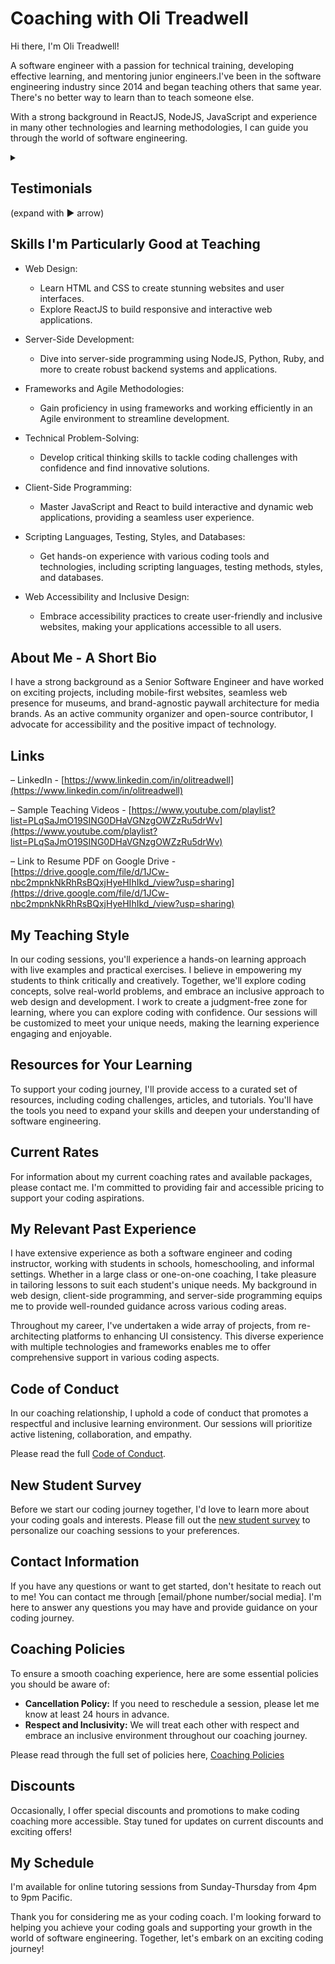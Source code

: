 # Coaching with Oli Treadwell

Hi there, I'm Oli Treadwell! 

A software engineer with a passion for technical training, developing effective learning, and mentoring junior engineers.I've been in the software engineering industry since 2014 and began teaching others that same year. There's no better way to learn than to teach someone else.

With a strong background in ReactJS, NodeJS, JavaScript and experience in many other technologies and learning methodologies, I can guide you through the world of software engineering.

<details>
  <summary><h2>Testimonials</h2> <aside>(expand with ▶ arrow)</aside></summary>
  <img width="293" alt="wyzant-student-reviewsScreenshot 2023-07-23 at 11 22 48 PMPDT" src="https://github.com/olitreadwell/coaching/assets/3107864/1707c179-1cec-43ca-907d-5adbf5a06c96">
  <img width="297" alt="wyzant-student-reviewsScreenshot 2023-07-23 at 11 22 32 PMPDT" src="https://github.com/olitreadwell/coaching/assets/3107864/484fbb04-9f18-41ff-b457-fbc1e31387a3">
  <img width="291" alt="wyzant-student-reviewsScreenshot 2023-07-23 at 11 22 39 PMPDT" src="https://github.com/olitreadwell/coaching/assets/3107864/e76ffab2-073e-454f-a38c-31ef9d7ec7f9">
  <img width="753" alt="chris-sica-linkedin-teaching-reviewsScreenshot 2023-07-23 at 11 19 03 PMPDT" src="https://github.com/olitreadwell/coaching/assets/3107864/0a40e4e4-e17a-450b-865a-5f2ea2aea996">
  <img width="758" alt="chris-lofton-linkedin-teaching-reviewsScreenshot 2023-07-23 at 11 18 59 PMPDT" src="https://github.com/olitreadwell/coaching/assets/3107864/89bfa434-f55b-4c6d-afd3-232c30aaa5d1">
  <img width="752" alt="luke-filipos-linkedin-teaching-reviewsScreenshot 2023-07-23 at 11 18 47 PMPDT" src="https://github.com/olitreadwell/coaching/assets/3107864/06e15bd2-49a6-415a-a278-42866a82f9e9">
  <img width="748" alt="joey-tongay-linkedin-teaching-reviewsScreenshot 2023-07-23 at 11 18 36 PMPDT" src="https://github.com/olitreadwell/coaching/assets/3107864/d8c3a579-6d29-4487-a5c6-f8f89fb5f99a">
  <img width="744" alt="shahzad-khan-linkedin-teaching-reviewsScreenshot 2023-07-23 at 11 18 31 PMPDT" src="https://github.com/olitreadwell/coaching/assets/3107864/e3c1f419-6d51-4656-bb6d-380ebb9380d8">
  <img width="747" alt="charles-harding-linkedin-teaching-reviewsScreenshot 2023-07-23 at 11 18 24 PMPDT" src="https://github.com/olitreadwell/coaching/assets/3107864/63f65089-fba3-43db-838e-3c27376d5f34">
</details>

## Skills I'm Particularly Good at Teaching

- Web Design:
  - Learn HTML and CSS to create stunning websites and user interfaces.
  - Explore ReactJS to build responsive and interactive web applications.

- Server-Side Development:
  - Dive into server-side programming using NodeJS, Python, Ruby, and more to create robust backend systems and applications.

- Frameworks and Agile Methodologies:
  - Gain proficiency in using frameworks and working efficiently in an Agile environment to streamline development.

- Technical Problem-Solving:
  - Develop critical thinking skills to tackle coding challenges with confidence and find innovative solutions.

- Client-Side Programming:
  - Master JavaScript and React to build interactive and dynamic web applications, providing a seamless user experience.

- Scripting Languages, Testing, Styles, and Databases:
  - Get hands-on experience with various coding tools and technologies, including scripting languages, testing methods, styles, and databases.

- Web Accessibility and Inclusive Design:
  - Embrace accessibility practices to create user-friendly and inclusive websites, making your applications accessible to all users.

## About Me - A Short Bio

I have a strong background as a Senior Software Engineer and have worked on exciting projects, including mobile-first websites, seamless web presence for museums, and brand-agnostic paywall architecture for media brands. As an active community organizer and open-source contributor, I advocate for accessibility and the positive impact of technology.

## Links

– LinkedIn - [https://www.linkedin.com/in/olitreadwell](https://www.linkedin.com/in/olitreadwell)

– Sample Teaching Videos - [https://www.youtube.com/playlist?list=PLqSaJmO19SING0DHaVGNzgOWZzRu5drWv](https://www.youtube.com/playlist?list=PLqSaJmO19SING0DHaVGNzgOWZzRu5drWv)

– Link to Resume PDF on Google Drive - [https://drive.google.com/file/d/1JCw-nbc2mpnkNkRhRsBQxjHyeHIhIkd_/view?usp=sharing](https://drive.google.com/file/d/1JCw-nbc2mpnkNkRhRsBQxjHyeHIhIkd_/view?usp=sharing)

## My Teaching Style

In our coding sessions, you'll experience a hands-on learning approach with live examples and practical exercises. I believe in empowering my students to think critically and creatively. Together, we'll explore coding concepts, solve real-world problems, and embrace an inclusive approach to web design and development. I work to create a judgment-free zone for learning, where you can explore coding with confidence. Our sessions will be customized to meet your unique needs, making the learning experience engaging and enjoyable.

## Resources for Your Learning

To support your coding journey, I'll provide access to a curated set of resources, including coding challenges, articles, and tutorials. You'll have the tools you need to expand your skills and deepen your understanding of software engineering.

## Current Rates

For information about my current coaching rates and available packages, please contact me. I'm committed to providing fair and accessible pricing to support your coding aspirations.

## My Relevant Past Experience

I have extensive experience as both a software engineer and coding instructor, working with students in schools, homeschooling, and informal settings. Whether in a large class or one-on-one coaching, I take pleasure in tailoring lessons to suit each student's unique needs. My background in web design, client-side programming, and server-side programming equips me to provide well-rounded guidance across various coding areas.

Throughout my career, I've undertaken a wide array of projects, from re-architecting platforms to enhancing UI consistency. This diverse experience with multiple technologies and frameworks enables me to offer comprehensive support in various coding aspects.

## Code of Conduct

In our coaching relationship, I uphold a code of conduct that promotes a respectful and inclusive learning environment. Our sessions will prioritize active listening, collaboration, and empathy.

Please read the full <a href="./code-of-conduct.md" target="_blank">Code of Conduct</a>.

## New Student Survey

Before we start our coding journey together, I'd love to learn more about your coding goals and interests. Please fill out the <a href="https://docs.google.com/forms/d/e/1FAIpQLSfxz74Camgzmz6L0Uc7XrlvNLGW0AvEmrR_sGKfmwDbqGHbFw/viewform?usp=sf_link" target="_blank">new student survey</a> to personalize our coaching sessions to your preferences.

<!-- ## Current Student Check-in or Review

Your feedback is invaluable to me. Please take a moment to share your thoughts and experiences in our current student check-in or review [provide a link to the check-in/review form]. Your feedback will help me continually improve our coaching journey together. -->

## Contact Information

If you have any questions or want to get started, don't hesitate to reach out to me! You can contact me through [email/phone number/social media]. I'm here to answer any questions you may have and provide guidance on your coding journey.

## Coaching Policies

To ensure a smooth coaching experience, here are some essential policies you should be aware of:

- **Cancellation Policy:** If you need to reschedule a session, please let me know at least 24 hours in advance.
- **Respect and Inclusivity:** We will treat each other with respect and embrace an inclusive environment throughout our coaching journey.

Please read through the full set of policies here, <a href="./coaching-policies.md" target="_blank">Coaching Policies</a> 

## Discounts

Occasionally, I offer special discounts and promotions to make coding coaching more accessible. Stay tuned for updates on current discounts and exciting offers!

## My Schedule

I'm available for online tutoring sessions from Sunday-Thursday from 4pm to 9pm Pacific. 

Thank you for considering me as your coding coach. I'm looking forward to helping you achieve your coding goals and supporting your growth in the world of software engineering. Together, let's embark on an exciting coding journey!
